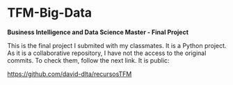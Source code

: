 # TFM-Big-Data
**Business Intelligence and Data Science Master - Final Project**

This is the final project I submited with my classmates. It is a Python project. As it is a collaborative repository, I have not the access to the original commits. To check them, follow the next link. It is public:

https://github.com/david-dlta/recursosTFM
